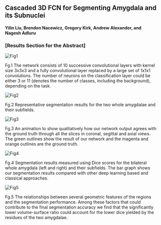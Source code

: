
## Cascaded 3D FCN for Segmenting Amygdala and its Subnuclei

#### Yilin Liu, Brendon Nacewicz, Gregory Kirk, Andrew Alexander, and Nagesh Adluru

### [Results Section for the Abstract]

![Fig1](https://preview.ibb.co/h9BzDG/FCN.png)

Fg.1 The network consists of 10 successive convolutional layers with kernel size 3x3x3 and a fully convolutional layer replaced by a large set of 1x1x1 convolutions. The number of neurons on the classification layer could be either 3 or 11 (denotes the number of classes, including the background), depending on the task.

![Fig2](https://preview.ibb.co/gPvqnb/Our_Net_Result_Amyg.png)

Fg.2 Representative segmentation results for the two whole amygdalae and their subfields.

![Fig3](https://gifyu.com/images/Fg.5.gif)

Fg.3 An animation to show qualitatively how our network output agrees with the ground truth through all the slices in coronal, segittal and axial views. The green outlines show the result of our network and the magenta and orange outlines are the ground truth.

![Fig4](https://preview.ibb.co/gNuSYG/BoxComp.png)

Fg.4 Segmentation results measured using Dice scores for the bilateral whole amygdala (left and right) and their subfields. The bar graph shows our segmentation results compared with other deep learning based and classical approaches.

![Fig5](https://preview.ibb.co/bYdRSb/Dice_Vs_Size.png)

Fg.5 The relationships between several geometric features of the regions and the segmentation performance. Among these factors that could contribute to the final segmentation accuracy we find that the significantly lower volume-surface ratio could account for the lower dice yielded by the residues of the two amygdalae.
